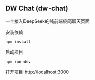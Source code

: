 ## DW Chat (dw-chat)

一个接入DeepSeek的纯前端极简聊天页面



安装依赖
```shell
npm install
```

启动项目

```bash
npm run dev
```

打开项目 http://localhost:3000
